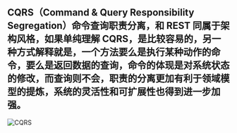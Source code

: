 ## CQRS（Command & Query Responsibility Segregation）命令查询职责分离，和 REST 同属于架构风格，如果单纯理解 CQRS，是比较容易的，另一种方式解释就是，一个方法要么是执行某种动作的命令，要么是返回数据的查询，命令的体现是对系统状态的修改，而查询则不会，职责的分离更加有利于领域模型的提炼，系统的灵活性和可扩展性也得到进一步加强。

![CQRS](https://images0.cnblogs.com/blog2015/435188/201504/211440100462493.png "CQRS")
